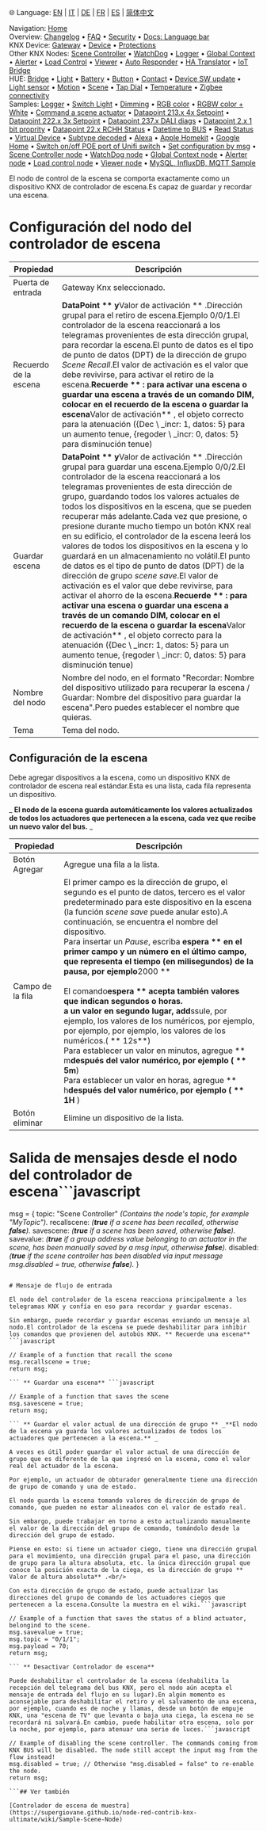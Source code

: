 🌐 Language: [EN](https://supergiovane.github.io/node-red-contrib-knx-ultimate/wiki/SceneController-Configuration) | [IT](https://supergiovane.github.io/node-red-contrib-knx-ultimate/wiki/it-SceneController-Configuration) | [DE](https://supergiovane.github.io/node-red-contrib-knx-ultimate/wiki/de-SceneController-Configuration) | [FR](https://supergiovane.github.io/node-red-contrib-knx-ultimate/wiki/fr-SceneController-Configuration) | [ES](https://supergiovane.github.io/node-red-contrib-knx-ultimate/wiki/es-SceneController-Configuration) | [简体中文](https://supergiovane.github.io/node-red-contrib-knx-ultimate/wiki/zh-CN-SceneController-Configuration)

<!-- NAV START -->
Navigation: [Home](https://supergiovane.github.io/node-red-contrib-knx-ultimate/wiki/Home)  
Overview: [Changelog](https://github.com/Supergiovane/node-red-contrib-knx-ultimate/blob/master/CHANGELOG.md) • [FAQ](https://supergiovane.github.io/node-red-contrib-knx-ultimate/wiki/FAQ-Troubleshoot) • [Security](https://supergiovane.github.io/node-red-contrib-knx-ultimate/wiki/SECURITY) • [Docs: Language bar](https://supergiovane.github.io/node-red-contrib-knx-ultimate/wiki/Docs-Language-Bar)  
KNX Device: [Gateway](https://supergiovane.github.io/node-red-contrib-knx-ultimate/wiki/Gateway-configuration) • [Device](https://supergiovane.github.io/node-red-contrib-knx-ultimate/wiki/Device) • [Protections](https://supergiovane.github.io/node-red-contrib-knx-ultimate/wiki/Protections)  
Other KNX Nodes: [Scene Controller](https://supergiovane.github.io/node-red-contrib-knx-ultimate/wiki/SceneController-Configuration) • [WatchDog](https://supergiovane.github.io/node-red-contrib-knx-ultimate/wiki/WatchDog-Configuration) • [Logger](https://supergiovane.github.io/node-red-contrib-knx-ultimate/wiki/Logger-Configuration) • [Global Context](https://supergiovane.github.io/node-red-contrib-knx-ultimate/wiki/GlobalVariable) • [Alerter](https://supergiovane.github.io/node-red-contrib-knx-ultimate/wiki/Alerter-Configuration) • [Load Control](https://supergiovane.github.io/node-red-contrib-knx-ultimate/wiki/LoadControl-Configuration) • [Viewer](https://supergiovane.github.io/node-red-contrib-knx-ultimate/wiki/knxUltimateViewer) • [Auto Responder](https://supergiovane.github.io/node-red-contrib-knx-ultimate/wiki/KNXAutoResponder) • [HA Translator](https://supergiovane.github.io/node-red-contrib-knx-ultimate/wiki/HATranslator) • [IoT Bridge](https://supergiovane.github.io/node-red-contrib-knx-ultimate/wiki/IoT-Bridge-Configuration)  
HUE: [Bridge](https://supergiovane.github.io/node-red-contrib-knx-ultimate/wiki/HUE+Bridge+configuration) • [Light](https://supergiovane.github.io/node-red-contrib-knx-ultimate/wiki/HUE+Light) • [Battery](https://supergiovane.github.io/node-red-contrib-knx-ultimate/wiki/HUE+Battery) • [Button](https://supergiovane.github.io/node-red-contrib-knx-ultimate/wiki/HUE+Button) • [Contact](https://supergiovane.github.io/node-red-contrib-knx-ultimate/wiki/HUE+Contact+sensor) • [Device SW update](https://supergiovane.github.io/node-red-contrib-knx-ultimate/wiki/HUE+Device+software+update) • [Light sensor](https://supergiovane.github.io/node-red-contrib-knx-ultimate/wiki/HUE+Light+sensor) • [Motion](https://supergiovane.github.io/node-red-contrib-knx-ultimate/wiki/HUE+Motion) • [Scene](https://supergiovane.github.io/node-red-contrib-knx-ultimate/wiki/HUE+Scene) • [Tap Dial](https://supergiovane.github.io/node-red-contrib-knx-ultimate/wiki/HUE+Tapdial) • [Temperature](https://supergiovane.github.io/node-red-contrib-knx-ultimate/wiki/HUE+Temperature+sensor) • [Zigbee connectivity](https://supergiovane.github.io/node-red-contrib-knx-ultimate/wiki/HUE+Zigbee+connectivity)  
Samples: [Logger](https://supergiovane.github.io/node-red-contrib-knx-ultimate/wiki/Logger-Sample) • [Switch Light](https://supergiovane.github.io/node-red-contrib-knx-ultimate/wiki/-Sample---Switch-light) • [Dimming](https://supergiovane.github.io/node-red-contrib-knx-ultimate/wiki/-Sample---Dimming) • [RGB color](https://supergiovane.github.io/node-red-contrib-knx-ultimate/wiki/-Sample---RGB-Color) • [RGBW color + White](https://supergiovane.github.io/node-red-contrib-knx-ultimate/wiki/-Sample---RGBW-Color-plus-White) • [Command a scene actuator](https://supergiovane.github.io/node-red-contrib-knx-ultimate/wiki/-Sample---Control-a-scene-actuator) • [Datapoint 213.x 4x Setpoint](https://supergiovane.github.io/node-red-contrib-knx-ultimate/wiki/-Sample---DPT213) • [Datapoint 222.x 3x Setpoint](https://supergiovane.github.io/node-red-contrib-knx-ultimate/wiki/-Sample---DPT222) • [Datapoint 237.x DALI diags](https://supergiovane.github.io/node-red-contrib-knx-ultimate/wiki/-Sample---DPT237) • [Datapoint 2.x 1 bit proprity](https://supergiovane.github.io/node-red-contrib-knx-ultimate/wiki/-Sample---DPT2) • [Datapoint 22.x RCHH Status](https://supergiovane.github.io/node-red-contrib-knx-ultimate/wiki/-Sample---DPT22) • [Datetime to BUS](https://supergiovane.github.io/node-red-contrib-knx-ultimate/wiki/-Sample---DateTime-to-BUS) • [Read Status](https://supergiovane.github.io/node-red-contrib-knx-ultimate/wiki/-Sample---Read-value-from-Device) • [Virtual Device](https://supergiovane.github.io/node-red-contrib-knx-ultimate/wiki/-Sample---Virtual-Device) • [Subtype decoded](https://supergiovane.github.io/node-red-contrib-knx-ultimate/wiki/-Sample---Subtype) • [Alexa](https://supergiovane.github.io/node-red-contrib-knx-ultimate/wiki/-Sample---Alexa) • [Apple Homekit](https://supergiovane.github.io/node-red-contrib-knx-ultimate/wiki/-Sample---Apple-Homekit) • [Google Home](https://supergiovane.github.io/node-red-contrib-knx-ultimate/wiki/-Sample---Google-Assistant) • [Switch on/off POE port of Unifi switch](https://supergiovane.github.io/node-red-contrib-knx-ultimate/wiki/-Sample---UnifiPOE) • [Set configuration by msg](https://supergiovane.github.io/node-red-contrib-knx-ultimate/wiki/-Sample-setConfig) • [Scene Controller node](https://supergiovane.github.io/node-red-contrib-knx-ultimate/wiki/Sample-Scene-Node) • [WatchDog node](https://supergiovane.github.io/node-red-contrib-knx-ultimate/wiki/-Sample---WatchDog) • [Global Context node](https://supergiovane.github.io/node-red-contrib-knx-ultimate/wiki/SampleGlobalContextNode) • [Alerter node](https://supergiovane.github.io/node-red-contrib-knx-ultimate/wiki/SampleAlerter) • [Load control node](https://supergiovane.github.io/node-red-contrib-knx-ultimate/wiki/SampleLoadControl) • [Viewer node](https://supergiovane.github.io/node-red-contrib-knx-ultimate/wiki/knxUltimateViewer) • [MySQL, InfluxDB, MQTT Sample](https://supergiovane.github.io/node-red-contrib-knx-ultimate/wiki/Sample-KNX2MQTT-KNX2MySQL-KNX2InfluxDB)
<!-- NAV END -->

<p> El nodo de control de la escena se comporta exactamente como un dispositivo KNX de controlador de escena.Es capaz de guardar y recordar una escena. </p>

# Configuración del nodo del controlador de escena

|Propiedad |Descripción |
|------------ |---------------------------------------------------------------------------------------------------- |
|Puerta de entrada |Gateway Knx seleccionado.|
|Recuerdo de la escena | **DataPoint ** y**Valor de activación ** .Dirección grupal para el retiro de escena.Ejemplo 0/0/1.El controlador de la escena reaccionará a los telegramas provenientes de esta dirección grupal, para recordar la escena.El punto de datos es el tipo de punto de datos (DPT) de la dirección de grupo _Scene Recall_.El valor de activación es el valor que debe revivirse, para activar el retiro de la escena.**Recuerde ** : para activar una escena o guardar una escena a través de un comando DIM, colocar en el recuerdo de la escena o guardar la escena**Valor de activación** , el objeto correcto para la atenuación ({Dec \ _incr: 1, datos: 5} para un aumento tenue, {regoder \ _incr: 0, datos: 5} para disminución tenue) |
|Guardar escena | **DataPoint ** y**Valor de activación ** .Dirección grupal para guardar una escena.Ejemplo 0/0/2.El controlador de la escena reaccionará a los telegramas provenientes de esta dirección de grupo, guardando todos los valores actuales de todos los dispositivos en la escena, que se pueden recuperar más adelante.Cada vez que presione, o presione durante mucho tiempo un botón KNX real en su edificio, el controlador de la escena leerá los valores de todos los dispositivos en la escena y lo guardará en un almacenamiento no volátil.El punto de datos es el tipo de punto de datos (DPT) de la dirección de grupo _scene save_.El valor de activación es el valor que debe revivirse, para activar el ahorro de la escena.**Recuerde ** : para activar una escena o guardar una escena a través de un comando DIM, colocar en el recuerdo de la escena o guardar la escena**Valor de activación** , el objeto correcto para la atenuación ({Dec \ _incr: 1, datos: 5} para un aumento tenue, {regoder \ _incr: 0, datos: 5} para disminución tenue) |
|Nombre del nodo |Nombre del nodo, en el formato "Recordar: Nombre del dispositivo utilizado para recuperar la escena / Guardar: Nombre del dispositivo para guardar la escena".Pero puedes establecer el nombre que quieras.|
|Tema |Tema del nodo.|

## Configuración de la escena

Debe agregar dispositivos a la escena, como un dispositivo KNX de controlador de escena real estándar.Esta es una lista, cada fila representa un dispositivo.

_ **El nodo de la escena guarda automáticamente los valores actualizados de todos los actuadores que pertenecen a la escena, cada vez que recibe un nuevo valor del bus.** _

|Propiedad |Descripción |
|------------- |---------------------------------------------------------------------------------------------------- |
|Botón Agregar |Agregue una fila a la lista.|
|Campo de la fila |El primer campo es la dirección de grupo, el segundo es el punto de datos, tercero es el valor predeterminado para este dispositivo en la escena (la función _scene save_ puede anular esto).A continuación, se encuentra el nombre del dispositivo. <br/> Para insertar un _Pause_, escriba **espera ** en el primer campo y un número en el último campo, que representa el tiempo (en milisegundos) de la pausa, por ejemplo**2000 ** <br/> <br> El comando**espera ** acepta también valores que indican segundos o horas. <BR> a un valor en segundo lugar, add**ssule, por ejemplo, los valores de los numéricos, por ejemplo, por ejemplo, por ejemplo, los valores de los numéricos.( ** 12s**) <br> Para establecer un valor en minutos, agregue ** m**después del valor numérico, por ejemplo ( ** 5m**) <br> Para establecer un valor en horas, agregue ** h**después del valor numérico, por ejemplo ( ** 1H** ) |
|Botón eliminar |Elimine un dispositivo de la lista.|

# Salida de mensajes desde el nodo del controlador de escena```javascript

msg = {
    topic: "Scene Controller" <i>(Contains the node's topic, for example "MyTopic").</i>
    recallscene: <i>(<b>true</b> if a scene has been recalled, otherwise <b>false</b>).</i> 
    savescene: <i>(<b>true</b> if a scene has been saved, otherwise <b>false</b>).</i> 
    savevalue: <i>(<b>true</b> if a group address value belonging to an actuator in the scene, has been manually saved by a msg input, otherwise <b>false</b>).</i> 
    disabled: <i>(<b>true</b> if the scene controller has been disabled via input message msg.disabled = true, otherwise <b>false</b>).</i> 
}

```---

# Mensaje de flujo de entrada

El nodo del controlador de la escena reacciona principalmente a los telegramas KNX y confía en eso para recordar y guardar escenas.

Sin embargo, puede recordar y guardar escenas enviando un mensaje al nodo.El controlador de la escena se puede deshabilitar para inhibir los comandos que provienen del autobús KNX. ** Recuerde una escena** ```javascript

// Example of a function that recall the scene
msg.recallscene = true; 
return msg;

``` ** Guardar una escena** ```javascript

// Example of a function that saves the scene
msg.savescene = true; 
return msg;

``` ** Guardar el valor actual de una dirección de grupo ** _**El nodo de la escena ya guarda los valores actualizados de todos los actuadores que pertenecen a la escena.** _

A veces es útil poder guardar el valor actual de una dirección de grupo que es diferente de la que ingresó en la escena, como el valor real del actuador de la escena.

Por ejemplo, un actuador de obturador generalmente tiene una dirección de grupo de comando y una de estado.

El nodo guarda la escena tomando valores de dirección de grupo de comando, que pueden no estar alineados con el valor de estado real.

Sin embargo, puede trabajar en torno a esto actualizando manualmente el valor de la dirección del grupo de comando, tomándolo desde la dirección del grupo de estado.

Piense en esto: si tiene un actuador ciego, tiene una dirección grupal para el movimiento, una dirección grupal para el paso, una dirección de grupo para la altura absoluta, etc. la única dirección grupal que conoce la posición exacta de la ciega, es la dirección de grupo ** Valor de altura absoluta** .<br/>

Con esta dirección de grupo de estado, puede actualizar las direcciones del grupo de comando de los actuadores ciegos que pertenecen a la escena.Consulte la muestra en el wiki.```javascript

// Example of a function that saves the status of a blind actuator, belongind to the scene.
msg.savevalue = true; 
msg.topic = "0/1/1";
msg.payload = 70;
return msg;

``` ** Desactivar Controlador de escena**

Puede deshabilitar el controlador de la escena (deshabilita la recepción del telegrama del bus KNX, pero el nodo aún acepta el mensaje de entrada del flujo en su lugar).En algún momento es aconsejable para deshabilitar el retiro y el salvamento de una escena, por ejemplo, cuando es de noche y llamas, desde un botón de empuje KNX, una "escena de TV" que levanta o baja una ciega, la escena no se recordará ni salvará.En cambio, puede habilitar otra escena, solo por la noche, por ejemplo, para atenuar una serie de luces.```javascript

// Example of disabling the scene controller. The commands coming from KNX BUS will be disabled. The node still accept the input msg from the flow instead!
msg.disabled = true; // Otherwise "msg.disabled = false" to re-enable the node.
return msg;

```## Ver también

[Controlador de escena de muestra](https://supergiovane.github.io/node-red-contrib-knx-ultimate/wiki/Sample-Scene-Node)
